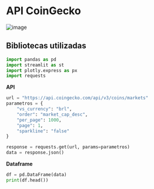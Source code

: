 
<h1> API CoinGecko </h1>

![image](https://github.com/user-attachments/assets/923bd627-75fb-4e3a-a85d-68a0536bf323)

<h2> Bibliotecas utilizadas</h2>

```python
import pandas as pd
import streamlit as st
import plotly.express as px
import requests
```

<strong> API </strong>

```python
url = "https://api.coingecko.com/api/v3/coins/markets"
parametros = {
    "vs_currency": "brl",
    "order": "market_cap_desc",
    "per_page": 1000,
    "page": 1,
    "sparkline": "false"
}

response = requests.get(url, params=parametros)
data = response.json()
```

<strong> Dataframe </strong>

```python
df = pd.DataFrame(data)
print(df.head())
```
